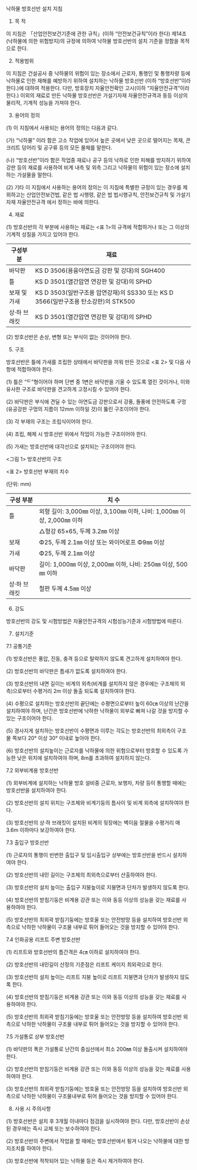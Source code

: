 ﻿낙하물 방호선반 설치 지침

1. 목 적

이 지침은 「산업안전보건기준에 관한 규칙」(이하 “안전보건규칙”이라 한다) 제14조 (낙하물에 의한 위험방지)의 규정에 의하여 낙하물 방호선반의 설치 기준을 정함을 목적으로 한다.

2. 적용범위

이 지침은 건설공사 중 낙하물의 위험이 있는 장소에서 근로자, 통행인 및 통행차량 등에 낙하물로 인한 재해를 예방하기 위하여 설치하는 낙하물 방호선반 (이하 “방호선반”이라 한다.)에 대하여 적용한다. 다만, 방호장치 자율안전확인 고시(이하 “자율안전규격”이라 한다.) 이외의 재료로 만든 낙하물 방호선반은 가설기자재 자율안전규격과 동등 이상의 물리적, 기계적 성능을 가져야 한다.

3. 용어의 정의

(1) 이 지침에서 사용되는 용어의 정의는 다음과 같다.

(가) “낙하물” 이라 함은 고소 작업에 있어서 높은 곳에서 낮은 곳으로 떨어지는 목재, 콘크리트 덩어리 및 공구류 등의 모든 물체를 말한다.

(나) “방호선반”이라 함은 작업중 재료나 공구 등의 낙하로 인한 피해를 방지하기 위하여 강판 등의 재료를 사용하여 비계 내측 및 외측 그리고 낙하물의 위험이 있는 장소에 설치하는 가설물을 말한다.

(2) 기타 이 지침에서 사용하는 용어의 정의는 이 지침에 특별한 규정이 있는 경우를 제외하고는 산업안전보건법, 같은 법 시행령, 같은 법 법시행규칙, 안전보건규칙 및 가설기자재 자율안전규격 에서 정하는 바에 의한다.

4. 재료

(1) 방호선반의 각 부분에 사용하는 재료는 <표 1>의 규격에 적합하거나 또는 그 이상의 기계적 성질을 가지고 있어야 한다.

| 구성부분       | 재료                                                                 |
|---------------|----------------------------------------------------------------------|
| 바닥판        | KS D 3506(용융아연도금 강판 및 강대)의 SGH400                          |
| 틀            | KS D 3501(열간압연 연강판 및 강대)의 SPHD                             |
| 보재 및 가새   | KS D 3503(일반구조용 압연강재)의 SS330 또는 KS D 3566(일반구조용 탄소강판)의 STK500 |
| 상·하 브래킷  | KS D 3501(열간압연 연강판 및 강대)의 SPHD                             |

(2) 방호선반은 손상, 변형 또는 부식이 없는 것이어야 한다.

5. 구조

방호선반은 틀에 가새를 조립한 상태에서 바닥판을 끼워 만든 것으로 <표 2> 및 다음 사항에 적합하여야 한다.

(1) 틀은 “ᄃ”형이어야 하며 단변 중 1변은 바닥판을 기울 수 있도록 열린 것이거나, 이와 유사한 구조로 바닥판을 견고하게 고정시킬 수 있어야 한다.

(2) 바닥판은 부식에 견딜 수 있는 아연도금 강판으로서 강풍, 돌풍에 안전하도록 구멍(유공강판 구멍의 지름이 12mm 이하일 것)이 뚫린 구조이어야 한다.

(3) 각 부재의 구조는 조립식이어야 한다.

(4) 조립, 해체 시 방호선반 위에서 작업이 가능한 구조이어야 한다.

(5) 가새는 방호선반에 대각선으로 설치되는 구조이어야 한다.

<그림 1> 방호선반의 구조

<표 2> 방호선반 부재의 치수

(단위: mm)

| 구성 부분 | 치 수 |
|-----------|-------|
| 틀 | 외형 길이: 3,000㎜ 이상, 3,100㎜ 이하, 나비: 1,000㎜ 이상, 2,000㎜ 이하 |
| | △형강 65×65, 두께 3.2㎜ 이상 |
| 보재 | Φ25, 두께 2.1㎜ 이상 또는 와이어로프 Φ9㎜ 이상 |
| 가새 | Φ25, 두께 2.1㎜ 이상 |
| 바닥판 | 길이: 1,000㎜ 이상, 2,000㎜ 이하, 나비: 250㎜ 이상, 500㎜ 이하 |
| 상·하 브래킷 | 철판 두께 4.5㎜ 이상 |

6. 강도

방호선반의 강도 및 시험방법은 자율안전규격의 시험성능기준과 시험방법에 따른다.

7. 설치기준

7.1 공통기준

(1) 방호선반은 풍압, 진동, 충격 등으로 탈락하지 않도록 견고하게 설치하여야 한다.

(2) 방호선반의 바닥판은 틈새가 없도록 설치하여야 한다.

(3) 방호선반의 내면 길이는 비계의 외측(비계를 설치하지 않은 경우에는 구조체의 외측)으로부터 수평거리 2m 이상 돌출 되도록 설치하여야 한다.

(4) 수평으로 설치하는 방호선반의 끝단에는 수평면으로부터 높이 60㎝ 이상의 난간을 설치하여야 하며, 난간은 방호선반에 낙하한 낙하물이 외부로 빠져 나갈 것을 방지할 수 있는 구조이어야 한다.

(5) 경사지게 설치하는 방호선반이 수평면과 이루는 각도는 방호선반의 최외측이 구조물 쪽보다 20° 이상 30° 이내로 높아야 한다.

(6) 방호선반의 설치높이는 근로자를 낙하물에 의한 위험으로부터 방호할 수 있도록 가능한 낮은 위치에 설치하여야 하며, 8m를 초과하여 설치하지 않는다.

7.2 외부비계용 방호선반

(1) 외부비계에 설치하는 낙하물 방호 설비중 근로자, 보행자, 차량 등이 통행할 때에는 방호선반을 설치하여야 한다.

(2) 방호선반의 설치 위치는 구조체와 비계기둥의 틈사이 및 비계 외측에 설치하여야 한다.

(3) 방호선반의 상·하 브래킷이 설치된 비계의 뒷장에는 벽이음 절물을 수평거리 매 3.6m 이하마다 보강하여야 한다.

7.3 출입구 방호선반

(1) 근로자의 통행이 빈번한 출입구 및 임시출입구 상부에는 방호선반을 반드시 설치하여야 한다.

(2) 방호선반의 내민 길이는 구조체의 최외측으로부터 산출하여야 한다.

(3) 방호선반의 설치 높이는 출입구 지붕높이로 지붕면과 단차가 발생하지 않도록 한다.

(4) 방호선반의 받침기둥은 비계용 강관 또는 이와 동등 이상의 성능을 갖는 재료를 사용하여야 한다.

(5) 방호선반의 최외곽 받침기둥에는 방호울 또는 안전방망 등을 설치하여 방호선반 외측으로 낙하한 낙하물이 구조물 내부로 튀어 들어오는 것을 방지할 수 있어야 한다.

7.4 인화공용 리프트 주변 방호선반

(1) 리프트와 방호선반의 틈간격은 4㎝ 이하로 설치하여야 한다.

(2) 방호선반의 내민길이 산정의 기준점은 리프트 케이지 최외곽으로 한다.

(3) 방호선반의 설치 높이는 리프트 지붕 높이로 리프트 지붕면과 단차가 발생하지 않도록 한다.

(4) 방호선반의 받침기둥은 비계용 강관 또는 이와 동등 이상의 성능을 갖는 재료를 사용하여야 한다.

(5) 방호선반의 최외곽 받침기둥에는 방호울 또는 안전방망 등을 설치하여 방호선반 외측으로 낙하한 낙하물이 구조물 내부로 튀어 들어오는 것을 방지할 수 있어야 한다.

7.5 가설통로 상부 방호선반

(1) 바닥판의 폭은 가설통로 난간의 중심선에서 최소 200㎜ 이상 돌출시켜 설치하여야 한다.

(2) 방호선반의 받침기둥은 비계용 강관 또는 이와 동등 이상의 성능을 갖는 재료를 사용하여야 한다.

(3) 방호선반의 최외곽 받침기둥에는 방호울 또는 안전방망 등을 설치하여 방호선반 외측으로 낙하한 낙하물이 구조물내부로 튀어 들어오는 것을 방지할 수 있어야 한다.

8. 사용 시 주의사항

(1) 방호선반은 설치 후 3개월 이내마다 점검을 실시하여야 한다. 다만, 방호선반이 손상된 경우에는 즉시 교체 또는 보수하여야 한다.

(2) 방호선반의 주변에서 작업을 할 때에는 방호선반에서 튕겨 나오는 낙하물에 대한 방지조치를 하여야 한다.

(3) 방호선반에 적착되어 있는 낙하물 등은 즉시 제거하여야 한다.

